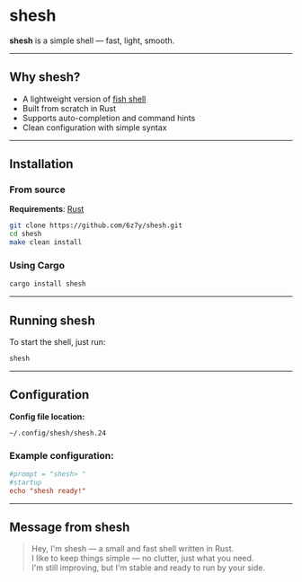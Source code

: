 
# shesh

**shesh** is a simple shell — fast, light, smooth.

---

##  Why shesh?

- A lightweight version of [fish shell](https://fishshell.com/)
- Built from scratch in Rust
- Supports auto-completion and command hints
- Clean configuration with simple syntax

---

##  Installation

### From source

**Requirements**: [Rust](https://rustup.rs/)

```bash
git clone https://github.com/6z7y/shesh.git
cd shesh
make clean install
```

### Using Cargo

```bash
cargo install shesh
```

---

##  Running shesh

To start the shell, just run:

```bash
shesh
```

---

##  Configuration

**Config file location:**

```
~/.config/shesh/shesh.24
```

### Example configuration:

```ini
#prompt = "shesh> "
#startup
echo "shesh ready!"
```

---

##  Message from shesh

> Hey, I'm shesh — a small and fast shell written in Rust.  
> I like to keep things simple — no clutter, just what you need.  
> I'm still improving, but I'm stable and ready to run by your side.

